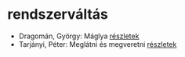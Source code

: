 # rendszerváltás

- Dragomán, György: Máglya [részletek](_details/%7Bopf.creator%7D.md#id_1194)
- Tarjányi, Péter: Meglátni és megveretni [részletek](_details/%7Bopf.creator%7D.md#id_478)